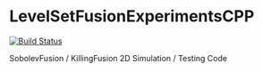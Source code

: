 # LevelSetFusionExperimentsCPP

[![Build Status](https://travis-ci.org/Algomorph/LevelSetFusionExperimentsCPP.svg?branch=master)](https://travis-ci.org/Algomorph/LevelSetFusionExperimentsCPP)

SobolevFusion / KillingFusion 2D Simulation / Testing Code
